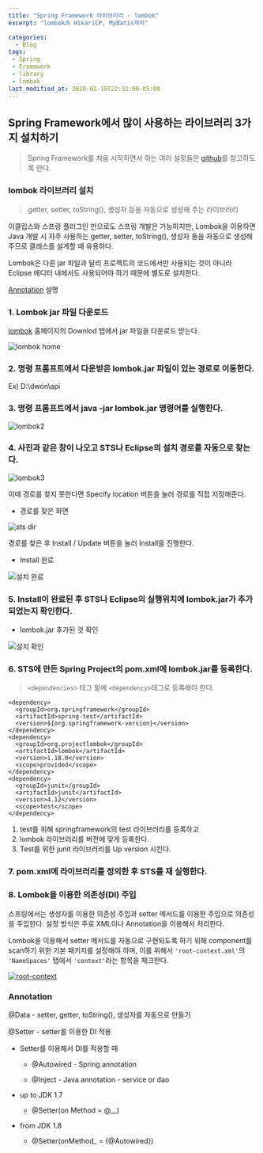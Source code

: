 ```yaml
---
title: "Spring Framework 라이브러리 - lombok"
excerpt: "lombok과 HikariCP, MyBatis까지"

categories:
  - Blog
tags:
 - Spring
 - Framework
 - library
 - lombok
last_modified_at: 2020-02-19T22:32:00-05:00
---
```


## Spring Framework에서 많이 사용하는 라이브러리 3가지 설치하기

> Spring Framework를 처음 시작하면서 하는 여러 설정들은 [github](https://github.com/angelica127/SpringFramwork/)를 참고하도록 한다.

### lombok 라이브러리 설치

> getter, setter, toString(), 생성자 등을 자동으로 생성해 주는 라이브러리

이클립스와 스프링 플러그인 만으로도 스프링 개발은 가능하지만, Lombok을 이용하면 Java 개발 시 자주 사용하는 getter, setter, toString(), 생성자 들을 자동으로 생성해 주므로 클래스를 설계할 때 유용하다.

Lombok은 다른 jar 파일과 달리 프로젝트의 코드에서만 사용되는 것이 아니라 Eclipse 에디터 내에서도 사용되어야 하기 때문에 별도로 설치한다.

[Annotation](#Annotation) 설명

### 1. Lombok jar 파일 다운로드

[lombok](https://projectlombok.org/download) 홈페이지의 Downlod 탭에서 jar 파일을 다운로드 받는다.

![lombok home](/assets/images/lombok.png)

### 2. 명령 프롬프트에서 다운받은 lombok.jar 파일이 있는 경로로 이동한다.

Ex) D:\dwon\api

### 3. 명령 프롬프트에서 java -jar lombok.jar 명령어를 실행한다.

![lombok2](/assets/images/lombok2.png)

### 4. 사진과 같은 창이 나오고 STS나 Eclipse의 설치 경로를 자동으로 찾는다.

![lombok3](/assets/images/lombok3.png)

이때 경로를 찾지 못한다면 Specify location 버튼을 눌러 경로를 직접 지정해준다.

- 경로를 찾은 화면

![sts dir](/assets/images/lombok4.png)

경로를 찾은 후 Install / Update 버튼을 눌러 Install을 진행한다.

- Install 완료

![설치 완료](/assets/images/lombok5.png)

### 5. Install이 완료된 후 STS나 Eclipse의 실행위치에 lombok.jar가 추가되었는지 확인한다.

- lombok.jar 추가된 것 확인

![설치 확인](/assets/images/lombok6.png)

### 6. STS에 만든 Spring Project의 pom.xml에 lombok.jar를 등록한다.

> `<dependencies>` 태그 밑에 `<dependency>`태그로 등록해야 한다.

```
<dependency>
  <groupId>org.springframework</groupId>
  <artifactId>spring-test</artifactId>
  <version>${org.springframework-version}</version>
</dependency>
<dependency>
  <groupId>org.projectlombok</groupId>
  <artifactId>lombok</artifactId>
  <version>1.18.0</version>
  <scope>provided</scope>
</dependency>
<dependency>
  <groupId>junit</groupId>
  <artifactId>junit</artifactId>
  <version>4.12</version>
  <scope>test</scope>
</dependency>   
```


  1. test를 위해 springframework의 test 라이브러리를 등록하고
  1. lombok 라이브러리를 버전에 맞게 등록한다.
  1. Test를 위한 junit 라이브러리를 Up version 시킨다.

### 7. pom.xml에 라이브러리를 정의한 후 STS를 재 실행한다.

### 8. Lombok을 이용한 의존성(DI) 주입

스프링에서는 생성자를 이용한 의존성 주입과 setter 메서드를 이용한 주입으로 의존성을 주입한다. 설정 방식은 주로 XML이나 Annotation을 이용해서 처리한다.

Lombok을 이용해서 setter 메서드를 자동으로 구현되도록 하기 위해 component를 scan하기 위한 기본 패키지를 설정해야 하며, 이를 위해서 `'root-context.xml'`의 `'NameSpaces'` 탭에서 `'context'`라는 항목을 체크한다.

[![root-context](/assets/images/lombok7.png)](/assets/images/lombok7.png)

### Annotation

@Data - setter, getter, toString(), 생성자를 자동으로 만들기

@Setter - setter를 이용한 DI 적용

- Setter를 이용해서 DI를 적용할 때

    - @Autowired - Spring annotation

    - @Inject - Java annotation - service or dao

- up to JDK 1.7

  - @Setter(on Method = @__)

- from JDK 1.8

  - @Setter(onMethod_ = {@Autowired})
